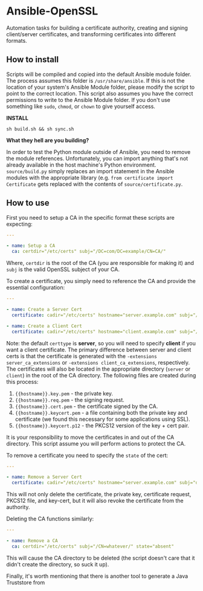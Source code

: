 # Ansible-OpenSSL

Automation tasks for building a certificate authority, creating and signing client/server certificates, and
transforming certificates into different formats.

## How to install

Scripts will be compiled and copied into the default Ansible module folder.  The process assumes this folder is `/usr/share/ansible`.  If this is not the location of your system's Ansible Module folder, please modify the script to point to the correct location.  This script also assumes you have the correct permissions to write to the Ansible Module folder.  If you don't use something like `sudo`, `chmod`, or `chown` to give yourself access.

**INSTALL**

`sh build.sh && sh sync.sh`

**What they hell are you building?**

In order to test the Python module outside of Ansible, you need to remove the module references.  Unfortunately, you can import anything that's not already available in the host machine's Python environment.  `source/build.py` simply replaces an import statement in the Ansible modules with the appropriate library (e.g. `from certificate import Certificate` gets replaced with the contents of `source/certificate.py`.

## How to use

First you need to setup a CA in the specific format these scripts are expecting:

```yaml
---

- name: Setup a CA
  ca: certdir="/etc/certs" subj="/DC=com/DC=example/CN=CA/"

```

Where, `certdir` is the root of the CA (you are responsible for making it) and `subj` is the valid OpenSSL subject of your CA.

To create a certificate, you simply need to reference the CA and provide the essential configuration:

```yaml
---

- name: Create a Server Cert
  certificate: cadir="/etc/certs" hostname="server.example.com" subj="/DC=com/DC=example/CN=server/" p12password="{{some_env_var}}"

- name: Create a Client Cert
  certificate: cadir="/etc/certs" hostname="client.example.com" subj="/DC=com/DC=example/CN=client/" p12password="{{some_env_var}}" certtype="client"

```

Note: the default `certtype` is **server**, so you will need to specify **client** if you want a client certificate.  The primary difference between server and client certs is that the certificate is generated with the `-extensions server_ca_extensions` or `-extensions client_ca_extensions`, respectively.  The certificates will also be located in the appropriate directory (`server` or `client`) in the root of the CA directory.  The following files are created during this process:

1.  `{{hostname}}.key.pem` - the private key.
2.  `{{hostname}}.req.pem` - the signing request.
3.  `{{hostname}}.cert.pem` - the certificate signed by the CA.
4.  `{{hostname}}.keycert.pem` - a file containing both the private key and certificate (we found this necessary for some applications using SSL).
5.  `{{hostname}}.keycert.p12` - the PKCS12 version of the key + cert pair.

It is your responsibility to move the certificates in and out of the CA directory.  This script assume you will perform actions to protect the CA.

To remove a certificate you need to specify the `state` of the cert:

```yaml
---

- name: Remove a Server Cert
  certificate: cadir="/etc/certs" hostname="server.example.com" subj="doesn't matter" p12password="blah!" state="absent"

```

This will not only delete the certificate, the private key, certificate request, PKCS12 file, and key-cert, but it will also revoke the certificate from the authority.

Deleting the CA functions similarly:

```yaml
---

- name: Remove a CA
  ca: certdir="/etc/certs" subj="/CN=whatever/" state="absent"

```

This will cause the CA directory to be deleted (the script doesn't care that it didn't create the directory, so suck it up).

Finally, it's worth mentioning that there is another tool to generate a Java Truststore from
